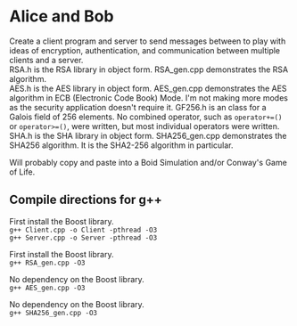 # Alice and Bob

Create a client program and server to send messages between to play with ideas of encryption, authentication, and communication between multiple clients and a server.  
RSA.h is the RSA library in object form. RSA_gen.cpp demonstrates the RSA algorithm.  
AES.h is the AES library in object form. AES_gen.cpp demonstrates the AES algorithm in ECB (Electronic Code Book) Mode. I'm not making more modes as the security application doesn't require it. GF256.h is an class for a Galois field of 256 elements. No combined operator, such as ```operator+=()``` or ```operator>=()```, were written, but most individual operators were written.  
SHA.h is the SHA library in object form. SHA256_gen.cpp demonstrates the SHA256 algorithm. It is the SHA2-256 algorithm in particular.

Will probably copy and paste into a Boid Simulation and/or Conway's Game of Life.

## Compile directions for g++

First install the Boost library.  
```g++ Client.cpp -o Client -pthread -O3```  
```g++ Server.cpp -o Server -pthread -O3```

First install the Boost library.  
```g++ RSA_gen.cpp -O3```

No dependency on the Boost library.  
```g++ AES_gen.cpp -O3```

No dependency on the Boost library.  
```g++ SHA256_gen.cpp -O3```
